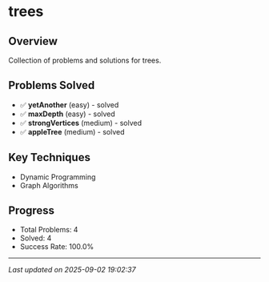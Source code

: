 # trees

## Overview
Collection of problems and solutions for trees.

## Problems Solved
- ✅ **yetAnother** (easy) - solved
- ✅ **maxDepth** (easy) - solved
- ✅ **strongVertices** (medium) - solved
- ✅ **appleTree** (medium) - solved

## Key Techniques
- Dynamic Programming
- Graph Algorithms

## Progress
- Total Problems: 4
- Solved: 4
- Success Rate: 100.0%

---
*Last updated on 2025-09-02 19:02:37*

